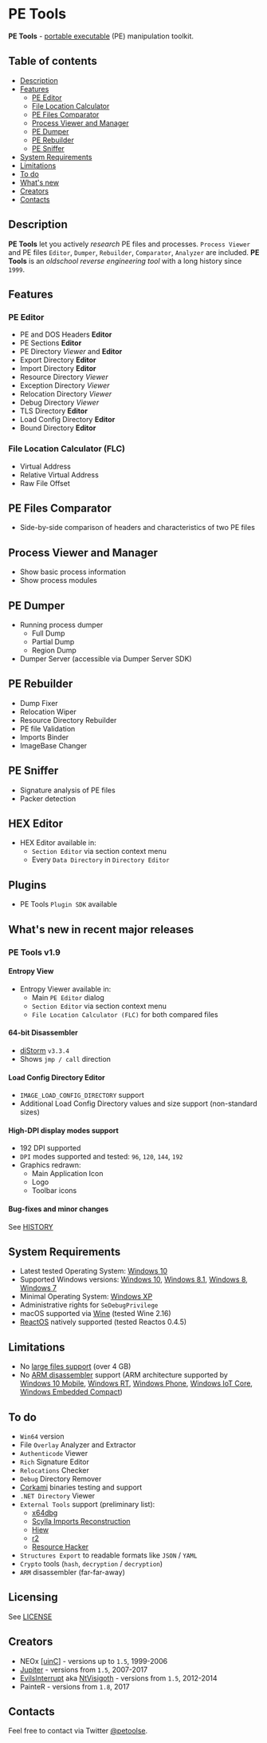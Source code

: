 # PE Tools

**PE Tools** - [portable executable](https://en.wikipedia.org/wiki/Portable_Executable) (PE) manipulation toolkit.

## Table of contents

- [Description](#description)
- [Features](#features)
    - [PE Editor](#pe-editor)
    - [File Location Calculator](#file-location-calculator-flc)
    - [PE Files Comparator](#pe-files-comparator)
    - [Process Viewer and Manager](#process-viewer-and-manager)
    - [PE Dumper](#pe-dumper)
    - [PE Rebuilder](#pe-rebuilder)
    - [PE Sniffer](#pe-sniffer)
- [System Requirements](system-requirements)
- [Limitations](#limitations)
- [To do](#to-do)
- [What's new](#whats-new-in-recent-major-releases)
- [Creators](#creators)
- [Contacts](#contacts)


## Description

**PE Tools** let you actively *research* PE files and processes.
`Process Viewer` and PE files `Editor`, `Dumper`, `Rebuilder`, `Comparator`, `Analyzer` are included.
**PE Tools** is an *oldschool reverse engineering tool* with a long history since `1999`.

## Features

### PE Editor

- PE and DOS Headers **Editor**
- PE Sections **Editor**
- PE Directory _Viewer_ and **Editor**
- Export Directory **Editor**
- Import Directory **Editor**
- Resource Directory _Viewer_
- Exception Directory _Viewer_
- Relocation Directory _Viewer_
- Debug Directory _Viewer_
- TLS Directory **Editor**
- Load Config Directory **Editor**
- Bound Directory **Editor**

### File Location Calculator (FLC)

- Virtual Address
- Relative Virtual Address
- Raw File Offset

## PE Files Comparator

- Side-by-side comparison of headers and characteristics of two PE files

## Process Viewer and Manager

- Show basic process information
- Show process modules

## PE Dumper

- Running process dumper
    - Full Dump
    - Partial Dump
    - Region Dump
- Dumper Server (accessible via Dumper Server SDK)

## PE Rebuilder

- Dump Fixer
- Relocation Wiper
- Resource Directory Rebuilder
- PE file Validation
- Imports Binder
- ImageBase Changer

## PE Sniffer

- Signature analysis of PE files
- Packer detection

## HEX Editor

- HEX Editor available in:
    - `Section Editor` via section context menu
    - Every `Data Directory` in `Directory Editor`

## Plugins

- PE Tools `Plugin SDK` available

## What's new in recent major releases

### PE Tools v1.9

#### Entropy View
- Entropy Viewer available in:
    - Main `PE Editor` dialog
    - `Section Editor` via section context menu
    - `File Location Calculator (FLC)` for both compared files

#### 64-bit Disassembler
- [diStorm](https://github.com/gdabah/distorm) `v3.3.4`
- Shows `jmp / call` direction

#### Load Config Directory Editor

- `IMAGE_LOAD_CONFIG_DIRECTORY` support
- Additional Load Config Directory values and size support (non-standard sizes)

#### High-DPI display modes support

- 192 DPI supported
- `DPI` modes supported and tested: `96`, `120`, `144`, `192`
- Graphics redrawn:
    - Main Application Icon
    - Logo
    - Toolbar icons


#### Bug-fixes and minor changes

See [HISTORY](HISTORY)


## System Requirements

- Latest tested Operating System: [Windows 10](https://en.wikipedia.org/wiki/Windows_10)
- Supported Windows versions: [Windows 10](https://en.wikipedia.org/wiki/Windows_10), [Windows 8.1](https://en.wikipedia.org/wiki/Windows_8.1), [Windows 8](https://en.wikipedia.org/wiki/Windows_8), [Windows 7](https://en.wikipedia.org/wiki/Windows_7)
- Minimal Operating System: [Windows XP](https://en.wikipedia.org/wiki/Windows_XP)
- Administrative rights for `SeDebugPrivilege`
- macOS supported via [Wine](https://www.winehq.org) (tested Wine 2.16)
- [ReactOS](https://www.reactos.org) natively supported (tested Reactos 0.4.5)


## Limitations

- No [large files support](https://en.wikipedia.org/wiki/Large_file_support) (over 4 GB)
- No [ARM disassembler](https://en.wikipedia.org/wiki/ARM_architecture#Operating_system_support) support (ARM architecture supported by [Windows 10 Mobile](https://en.wikipedia.org/wiki/Windows_10_Mobile), [Windows RT](https://en.wikipedia.org/wiki/Windows_RT), [Windows Phone](https://en.wikipedia.org/wiki/Windows_Phone), [Windows IoT Core](https://en.wikipedia.org/wiki/Windows_IoT#Core), [Windows Embedded Compact](https://en.wikipedia.org/wiki/Windows_Embedded_Compact))


## To do

- `Win64` version
- File `Overlay` Analyzer and Extractor
- `Authenticode` Viewer
- `Rich` Signature Editor
- `Relocations` Checker
- `Debug` Directory Remover
- [Corkami](https://github.com/corkami/pocs/tree/master/PE/bin) binaries testing and support
- `.NET Directory` Viewer
- `External Tools` support (preliminary list):
    - [x64dbg](https://x64dbg.com)
    - [Scylla Imports Reconstruction](https://github.com/NtQuery/Scylla)
    - [Hiew](http://hiew.ru)
    - [r2](https://github.com/radare/radare2)
    - [Resource Hacker](http://www.angusj.com/resourcehacker)
- `Structures Export` to readable formats like `JSON` / `YAML`
- `Crypto` tools (`hash`, `decryption` / `decryption`)
- `ARM` disassembler (far-far-away)


## Licensing

See [LICENSE](LICENSE)


## Creators

- NEOx [[uinC](http://uinc.ru/files/neox/PE_Tools.shtml)] - versions up to `1.5`, 1999-2006
- [Jupiter](https://github.com/upiter) - versions from `1.5`, 2007-2017
- [EvilsInterrupt](https://bitbucket.org/sys_dev/) aka [NtVisigoth](http://ntvisigoth.blogspot.com) - versions from `1.5`, 2012-2014
- PainteR - versions from `1.8`, 2017


## Contacts

Feel free to contact via Twitter [@petoolse](https://twitter.com/petoolse).
